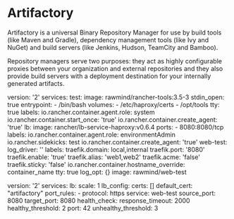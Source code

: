 # Artifactory 
	
Artifactory is a universal Binary Repository Manager for use by build tools (like Maven and Gradle), 
dependency management tools (like Ivy and NuGet) and build servers (like Jenkins, Hudson, TeamCity and Bamboo).
 
Repository managers serve two purposes: they act as highly configurable proxies between your organization and 
external repositories and they also provide build servers with a deployment destination for your internally 
generated artifacts.


version: '2'
services:
  test:
    image: rawmind/rancher-tools:3.5-3
    stdin_open: true
    entrypoint:
    - /bin/bash
    volumes:
    - /etc/haproxy/certs
    - /opt/tools
    tty: true
    labels:
      io.rancher.container.agent.role: system
      io.rancher.container.start_once: 'true'
      io.rancher.container.create_agent: 'true'
  lb:
    image: rancher/lb-service-haproxy:v0.6.4
    ports:
    - 8080:8080/tcp
    labels:
      io.rancher.container.agent.role: environmentAdmin
      io.rancher.sidekicks: test
      io.rancher.container.create_agent: 'true'
  web-test:
    log_driver: ''
    labels:
      traefik.domain: local,internal
      traefik.port: '8080'
      traefik.enable: 'true'
      traefik.alias: 'web1,web2'
      traefik.acme: 'false'
      traefik.sticky: 'false'
      io.rancher.container.hostname_override: container_name
    tty: true
    log_opt: {}
    image: rawmind/web-test



version: '2'
services:
  lb:
    scale: 1
    lb_config:
      certs: []
      default_cert: "artifactory"
      port_rules:
      - protocol: https
        service: web-test
        source_port: 8080
        target_port: 8080
    health_check:
      response_timeout: 2000
      healthy_threshold: 2
      port: 42
      unhealthy_threshold: 3
